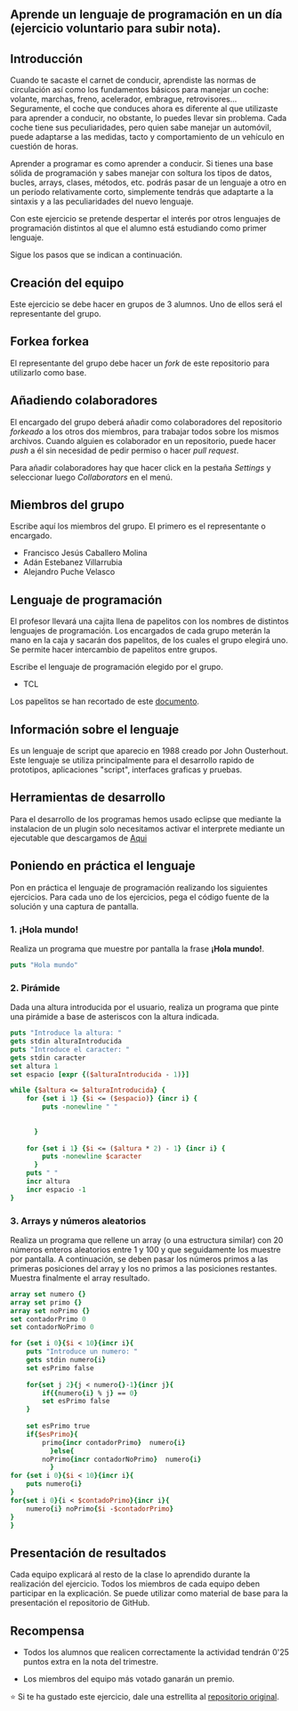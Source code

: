 ## Aprende un lenguaje de programación en un día (ejercicio voluntario para subir nota).

## Introducción

Cuando te sacaste el carnet de conducir, aprendiste las normas de circulación así como los fundamentos básicos para manejar un coche: volante, marchas, freno, acelerador, embrague, retrovisores... Seguramente, el coche que conduces ahora es diferente al que utilizaste para aprender a conducir, no obstante, lo puedes llevar sin problema. Cada coche tiene sus peculiaridades, pero quien sabe manejar un automóvil, puede adaptarse a las medidas, tacto y comportamiento de un vehículo en cuestión de horas.

Aprender a programar es como aprender a conducir. Si tienes una base sólida de programación y sabes manejar con soltura los tipos de datos, bucles, arrays, clases, métodos, etc. podrás pasar de un lenguaje a otro en un período relativamente corto, simplemente tendrás que adaptarte a la sintaxis y a las peculiaridades del nuevo lenguaje.

Con este ejercicio se pretende despertar el interés por otros lenguajes de programación distintos al que el alumno está estudiando como primer lenguaje.

Sigue los pasos que se indican a continuación.

## Creación del equipo

Este ejercicio se debe hacer en grupos de 3 alumnos. Uno de ellos será el representante del grupo.

## Forkea forkea

El representante del grupo debe hacer un *fork* de este repositorio para utilizarlo como base.

## Añadiendo colaboradores

El encargado del grupo deberá añadir como colaboradores del repositorio *forkeado* a los otros dos miembros, para trabajar todos sobre los mismos archivos. Cuando alguien es colaborador en un repositorio, puede hacer *push* a él sin necesidad de pedir permiso o hacer *pull request*.

Para añadir colaboradores hay que hacer click en la pestaña *Settings* y seleccionar luego *Collaborators* en el menú.

## Miembros del grupo

Escribe aquí los miembros del grupo. El primero es el representante o encargado.

* Francisco Jesús Caballero Molina
* Adán Estebanez Villarrubia
* Alejandro Puche Velasco

## Lenguaje de programación

El profesor llevará una cajita llena de papelitos con los nombres de distintos lenguajes de programación. Los encargados de cada grupo meterán la mano en la caja y sacarán dos papelitos, de los cuales el grupo elegirá uno. Se permite hacer intercambio de papelitos entre grupos.

Escribe el lenguaje de programación elegido por el grupo.

* TCL

Los papelitos se han recortado de este [documento](lenguajes_de_programacion.pdf).

## Información sobre el lenguaje

Es un lenguaje de script que aparecio en 1988 creado por John Ousterhout.
Este lenguaje se utiliza principalmente para el desarrollo rapido de prototipos, aplicaciones "script", interfaces graficas y pruebas.

## Herramientas de desarrollo

Para el desarrollo de los programas hemos usado eclipse que mediante la instalacion de un plugin solo necesitamos activar el interprete mediante un ejecutable que descargamos de [Aqui](https://www.activestate.com/activetcl/downloads/thank-you?dl=http://downloads.activestate.com/ActiveTcl/releases/8.6.7.0/ActiveTcl-8.6.7.0-MSWin32-x64-404764.exe)

## Poniendo en práctica el lenguaje

Pon en práctica el lenguaje de programación realizando los siguientes ejercicios. Para cada uno de los ejercicios, pega el código fuente de la solución y una captura de pantalla.

### 1. ¡Hola mundo!

Realiza un programa que muestre por pantalla la frase **¡Hola mundo!**.
```tcl
puts "Hola mundo"
```

### 2. Pirámide

Dada una altura introducida por el usuario, realiza un programa que pinte una pirámide a base de asteriscos con la altura indicada.
```tcl
puts "Introduce la altura: "
gets stdin alturaIntroducida
puts "Introduce el caracter: "
gets stdin caracter
set altura 1
set espacio [expr {($alturaIntroducida - 1)}]

while {$altura <= $alturaIntroducida} {
    for {set i 1} {$i <= ($espacio)} {incr i} {
	    puts -nonewline " "
	    
	    
	  }
	
    for {set i 1} {$i <= ($altura * 2) - 1} {incr i} { 
	    puts -nonewline $caracter
	  }
    puts " "
    incr altura
    incr espacio -1
}

```

### 3. Arrays y números aleatorios

Realiza un programa que rellene un array (o una estructura similar) con 20 números enteros aleatorios entre 1 y 100 y que seguidamente los muestre por pantalla. A continuación, se deben pasar los números primos a las primeras posiciones del array y los no primos a las posiciones restantes. Muestra finalmente el array resultado.
```tcl
array set numero {}
array set primo {}
array set noPrimo {}
set contadorPrimo 0
set contadorNoPrimo 0

for {set i 0}{$i < 10}{incr i}{
	puts "Introduce un numero: "
	gets stdin numero{i}
	set esPrimo false
	
	for{set j 2}{j < numero{}-1}{incr j}{
		if{{numero{i} % j} == 0}
		set esPrimo false
	}
	
	set esPrimo true
	if{$esPrimo}{
	 	primo{incr contadorPrimo}  numero{i}
	      }else{
		noPrimo{incr contadorNoPrimo}  numero{i}
	      }
for {set i 0}{$i < 10}{incr i}{
	puts numero{i}
}
for{set i 0}{i < $contadoPrimo}{incr i}{
	numero{i} noPrimo{$i -$contadorPrimo}
}
}
```

## Presentación de resultados

Cada equipo explicará al resto de la clase lo aprendido durante la realización del ejercicio. Todos los miembros de cada equipo deben participar en la explicación. Se puede utilizar como material de base para la presentación el repositorio de GitHub.

## Recompensa

* Todos los alumnos que realicen correctamente la actividad tendrán 0'25 puntos extra en la nota del trimestre.

* Los miembros del equipo más votado ganarán un premio.

:star: Si te ha gustado este ejercicio, dale una estrellita al [repositorio original](https://github.com/LuisJoseSanchez/aprende-un-lenguaje-en-un-dia).

